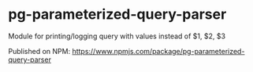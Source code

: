# pg-parameterized-query-parser
Module for printing/logging query with values instead of $1, $2, $3

Published on NPM: https://www.npmjs.com/package/pg-parameterized-query-parser
